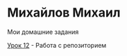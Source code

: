 

# Михайлов Михаил
Мои домашние задания



[Урок 12](https://mikhailrst.github.io/Lessen/ "Моя готовая домашка") - Работа с репозиторием
